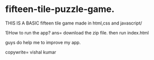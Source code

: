# fifteen-tile-puzzle-game.
THIS IS A BASIC fifteen tile game made in html,css and javascript/

1)How to run the app?
ans= 
download the zip file.
then run index.html

guys do help me to improve my app.

copywrite= vishal kumar
